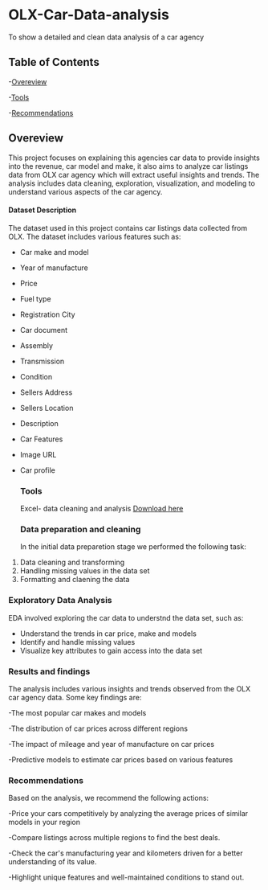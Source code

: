 # OLX-Car-Data-analysis
To show a detailed and clean data analysis of a car agency

## Table of Contents

-[Overeview](#overeview)

-[Tools](#tools)

-[Recommendations](#recommendations)
## Overeview

This project focuses on explaining this agencies car data to provide insights into the revenue, car model and make, it also  aims to analyze car listings data from OLX car agency which will extract useful insights and trends. 
The analysis includes data cleaning, exploration, visualization, and modeling to understand various aspects of the car agency.

#### Dataset Description

The dataset used in this project contains car listings data collected from OLX. The dataset includes various features such as:

- Car make and model
- Year of manufacture
- Price
- Fuel type
- Registration City
- Car document
- Assembly
- Transmission
- Condition
- Sellers Address
- Sellers Location
- Description
- Car Features
- Image URL
- Car profile
  
 
   ### Tools
  Excel- data cleaning and analysis
   [ Download here](https://microsoft.com)

  ### Data preparation and cleaning

  In the initial data preparetion stage we performed the following task:
 1. Data cleaning and transforming
 2. Handling missing values in the data set
 3. Formatting and claening the data

### Exploratory Data Analysis

EDA involved exploring the car data to understnd the data set, such as:

- Understand the trends in car price, make and models
- Identify and handle missing values
- Visualize key attributes to gain access into the data set

 ### Results and findings

The analysis includes various insights and trends observed from the OLX car agency data. Some key findings are:

-The most popular car makes and models

-The distribution of car prices across different regions

-The impact of mileage and year of manufacture on car prices

-Predictive models to estimate car prices based on various features

### Recommendations

Based on the analysis, we recommend the following actions:

-Price your cars competitively by analyzing the average prices of similar models in your region

-Compare listings across multiple regions to find the best deals.

-Check the car's manufacturing year and kilometers driven for a better understanding of its value.

-Highlight unique features and well-maintained conditions to stand out.
 
 

 

    

    
    
  
  
  

  

  
  
  
  




